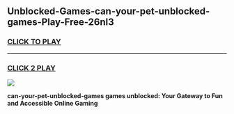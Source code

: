 
## Unblocked-Games-can-your-pet-unblocked-games-Play-Free-26nl3
<h3>
<a href="https://premium76.site?title=can-your-pet-unblocked-games&ref=18A">CLICK TO PLAY</a></h3>
<hr>

<h3>
<a href="https://premium76.site?title=can-your-pet-unblocked-games&ref=18A">CLICK 2 PLAY</a>
  
</h3>

<a href="https://premium76.site?title=can-your-pet-unblocked-games&ref=18A"><img src="https://clearcache.store/games.png"></a>


**can-your-pet-unblocked-games games unblocked: Your Gateway to Fun and Accessible Online Gaming**
